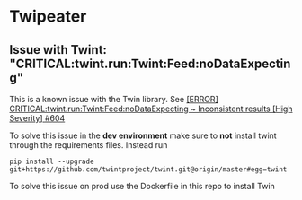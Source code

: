 # Twipeater


## Issue with Twint: "CRITICAL:twint.run:Twint:Feed:noDataExpecting"

This is a known issue with the Twin library. See [\[ERROR\] CRITICAL:twint.run:Twint:Feed:noDataExpecting ~ Inconsistent results [High Severity] #604 ](https://github.com/twintproject/twint/issues/604)

To solve this issue in the **dev environment** make sure to **not** install twint through the requirements files.
Instead run

`
pip install --upgrade git+https://github.com/twintproject/twint.git@origin/master#egg=twint
`

To solve this issue on prod use the Dockerfile in this repo to install Twin
